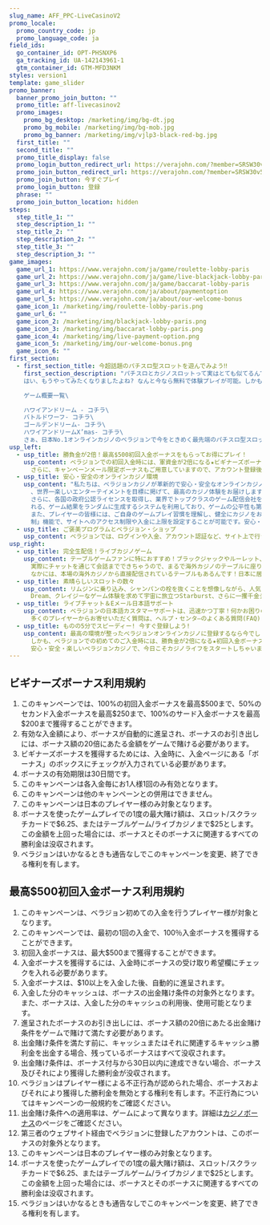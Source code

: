 ```yaml
---
slug_name: AFF_PPC-LiveCasinoV2
promo_locale:
  promo_country_code: jp
  promo_language_code: ja
field_ids:
  go_container_id: OPT-PHSNXP6
  ga_tracking_id: UA-142143961-1
  gtm_container_id: GTM-MFD3NKM
styles: version1
template: game_slider
promo_banner:
  banner_promo_join_button: ""
  promo_title: aff-livecasinov2
  promo_images:
    promo_bg_desktop: /marketing/img/bg-dt.jpg
    promo_bg_mobile: /marketing/img/bg-mob.jpg
    promo_bg_banner: /marketing/img/vjlp3-black-red-bg.jpg
  first_title: ""
  second_title: ""
  promo_title_display: false
  promo_login_button_redirect_url: https://verajohn.com/?member=SRSW30v56&profile=DZpvIjV#join
  promo_join_button_redirect_url: https://verajohn.com/?member=SRSW30v56&profile=DZpvIjV#join
  promo_join_button: 今すぐプレイ
  promo_login_button: 登録 
  phrase: ""
  promo_join_button_location: hidden
steps:
  step_title_1: ""
  step_description_1: ""
  step_title_2: ""
  step_description_2: ""
  step_title_3: ""
  step_description_3: ""
game_images:
  game_url_1: https://www.verajohn.com/ja/game/roulette-lobby-paris
  game_url_2: https://www.verajohn.com/ja/game/live-blackjack-lobby-paris
  game_url_3: https://www.verajohn.com/ja/game/baccarat-lobby-paris
  game_url_4: https://www.verajohn.com/ja/about/paymentoption
  game_url_5: https://www.verajohn.com/ja/about/our-welcome-bonus
  game_icon_1: /marketing/img/roulette-lobby-paris.png
  game_url_6: ""
  game_icon_2: /marketing/img/blackjack-lobby-paris.png
  game_icon_3: /marketing/img/baccarat-lobby-paris.png
  game_icon_4: /marketing/img/live-payment-option.png
  game_icon_5: /marketing/img/our-welcome-bonus.png
  game_icon_6: ""
first_section:
  - first_section_title: 今超話題のパチスロ型スロットを遊んでみよう‼
    first_section_description: "パチスロとカジノスロットって実はとても似てるんです!しかも統計的にはなんと還元率はパチンコ、パチスロよりもはるかに高い！?パチスロの一般的な還元率は約80%と言われています。カジノスロットだとなんと最低でも「95％」はあるんです‼\
    はい、もうやってみたくなりましたよね? なんと今なら無料で体験プレイが可能。しかもパチスロでもおなじみなゲーム概要がこの下からすべてチェックすることができちゃいます！\

    ゲーム概要一覧\

    ハワイアンドリーム - コチラ\
    バトルドワーフ- コチラ\
    ゴールデンドリーム- コチラ\
    ハワイアンドリームX’mas- コチラ\
    さぁ、日本No.1オンラインカジノのベラジョンで今をときめく最先端のパチスロ型スロットを堪能しましょう‼"
usp_left:
  - usp_title: 勝負金が2倍！最高$500初回入金ボーナスをもらってお得にプレイ！
    usp_content: ベラジョンでの初回入金時には、軍資金が2倍になる★ビギナーズボーナス★がお待ちしています！最高$500までもらえる、100%入金ボーナスを受け取って、いろんなゲームにトライしてみましょう！
      さらに、キャンペーンメール限定ボーナスもご用意していますので、アカウント登録後、キャンペーンメールの配信設定をオンにすることをお忘れなく♪
  - usp_title: 安心・安全のオンラインカジノ環境
    usp_content: "私たちは、ベラジョンカジノが革新的で安心・安全なオンラインカジノであり、食パン以来の大発明★と自負しています！経験豊富なプロ集団が\
      、世界一楽しいエンターテイメントを目標に掲げて、最高のカジノ体験をお届けします！
      さらに、各国の政府公認ライセンスを取得し、業界でトップクラスのゲーム配信会社を導入。カジノで遊べる製品は、ランダム・ナンバー・ジェネレーターと呼ば\
      れる、ゲーム結果をランダムに生成するシステムを利用しており、ゲームの公平性も第三者機関によって保証されています。
      また、プレイヤーの皆様には、ご自身のゲームプレイ習慣を理解し、健全にカジノをお楽しみいただきたいと思っています。当サイトでご利用いただける「自己規\
      制」機能で、サイトへのアクセス制限や入金に上限を設定することが可能です。安心・安全に、楽しくカジノライフを始めちゃおう！ "
  - usp_title: ご褒美プログラムとベラジョン・ショップ
    usp_content: ベラジョンでは、ログインや入金、アカウント認証など、サイト上で行うあらゆるアクションにより、ご褒美としてコインがもらえます。これらのコインは、ベラジョン・ショップでのお得なアイテムを購入時に使用できちゃいます！コインが増えるとレベルも更新され、入金ボーナス、フリースピン、特定のゲームで利用できるボーナスなど、様々なアイテムの購入が可能になります。期間限定アイテムやお得なアイテムも盛りだくさん！中には、キャッシュに変換できるコインもありますよ！ベラジョン・ショップでは様々な人気アイテムを多数取り揃えていますので、ぜひ合わせてご利用ください♪
usp_right:
  - usp_title: 完全生配信！ライブカジノゲーム
    usp_content: テーブルゲームファンに特におすすめ！ブラックジャックやルーレット、バカラやビデオポーカーなど、バライティ豊かなゲームをと揃えています♪しかも、ライブカジノだから、リアルタイムでディーラーと対戦できるんです！
      実際にチャットを通じて会話までできちゃうので、まるで海外カジノのテーブルに座り、実際にディーラーと対戦してるかのような感覚を味わえます！
      なかには、本場の海外カジノから直接配信されているテーブルもあるんです！日本に居ながらにして本場カジノがお手軽に体験できちゃう、オンラインカジノならではのライブゲームはクセになること間違いなし★
  - usp_title: 素晴らしいスロットの数々
    usp_content: リムジンに乗り込み、シャンパンの栓を抜くことを想像しながら、人気スロットゲームをプレイし始めませんか？パチスロ風スロットの元祖、Hawaiian
      Dream、クレイジーなゲーム体験を求めて宇宙に旅立つStarburst、さらに一攫千金ジャックポットゲームなど。今すぐプレイして、お気に入りゲームを見つけてみてください！もちろん、パソコン、モバイルなど、利用端末に関わらず、いつでもどこでも最高のゲームをお楽しみいただけます！
  - usp_title: ライブチャット＆Eメール日本語サポート
    usp_content: ベラジョンの日本語カスタマーサポートは、迅速かつ丁寧！何かお困りのことがありましたら、お気軽にお問い合わせください♪
      多くのプレイヤーからお寄せいただく質問は、ヘルプ・センタ―のよくある質問(FAQ)または「ヘルプ」よりご確認いただけます。
  - usp_title: ものの5分でスピーディー! 今すぐ登録しよう!
    usp_content: 最高の環境が整ったベラジョンオンラインカジノに登録するなら今でしょ！
      しかも、ベラジョンでの初めてのご入金時には、勝負金が2倍になる★初回入金ボーナス★が、最大$500までもらえます！
      安心・安全・楽しいベラジョンカジノで、今日こそカジノライフをスタートしちゃいましょう！グッドラック！
---
```

<section>
    <div>
      <h2>ビギナーズボーナス利用規約</h2>
      <ol>
        <li>このキャンペーンでは、100%の初回入金ボーナスを最高$500まで、50%のセカンド入金ボーナスを最高$250まで、100%のサード入金ボーナスを最高$200まで獲得することができます。
        </li>
        <li>
          有効な入金額により、ボーナスが自動的に進呈され、ボーナスのお引き出しには、ボーナス額の20倍にあたる金額をゲームで賭ける必要があります。
        </li>
        <li>
          ビギナーズボーナスを獲得するためには、入金時に、入金ページにある「ボーナス」のボックスにチェックが入力されている必要があります。
        </li>
        <li>
          ボーナスの有効期限は30日間です。
        </li>
        <li>
          このキャンペーンは各入金毎にお1人様1回のみ有効となります。
        </li>
        <li>
          このキャンペーンは他のキャンペーンとの併用はできません。
        </li>
        <li>
          このキャンペーンは日本のプレイヤー様のみ対象となります。
        </li>
        <li>
          ボーナスを使ったゲームプレイでの1度の最大賭け額は、スロット/スクラッチカードで$6.25、またはテーブルゲーム/ライブカジノまで$25とします。この金額を上回った場合には、ボーナスとそのボーナスに関連するすべての勝利金は没収されます。
        </li>
        <li>
          ベラジョンはいかなるときも通告なしでこのキャンペーンを変更、終了できる権利を有します。
        </li>
        </ol>
      <div class="separator" />
  </div>
</section>


<section>
    <div>
      <h2>最高$500初回入金ボーナス利用規約</h2>
      <ol>
          <li>このキャンペーンは、ベラジョン初めての入金を行うプレイヤー様が対象となります。</li>
          <li>このキャンペーンでは、最初の1回の入金で、100％入金ボーナスを獲得することができます。</li>
          <li>初回入金ボーナスは、最大$500まで獲得することができます。</li>
          <li>入金ボーナスを獲得するには、入金時にボーナスの受け取り希望欄にチェックを入れる必要があります。</li>
          <li>入金ボーナスは、$10以上を入金した後、自動的に進呈されます。</li>
          <li>入金した分のキャッシュは、ボーナスの出金賭け条件の対象外となります。また、ボーナスは、入金した分のキャッシュの利用後、使用可能となります。</li>
          <li>進呈されたボーナスのお引き出しには、ボーナス額の20倍にあたる出金賭け条件をゲームで賭けて満たす必要があります。</li>
          <li>出金賭け条件を満たす前に、キャッシュまたはそれに関連するキャッシュ勝利金を出金する場合、残っているボーナスはすべて没収されます。</li>
          <li>出金賭け条件は、ボーナス付与から30日以内に達成できない場合、ボーナス及びそれにより獲得した勝利金が没収されます。</li>
          <li>ベラジョンはプレイヤー様による不正行為が認められた場合、ボーナスおよびそれにより獲得した勝利金を無効とする権利を有します。不正行為についてはキャンペーンの一般規約をご確認ください。</li>
          <li>出金賭け条件への適用率は、ゲームによって異なります。詳細は<a href="https://www.verajohn.com/ja/about/our-casino-bonuses">カジノボーナス</a>のページをご確認ください。</li>
          <li>第三者のウェブサイト経由でベラジョンに登録したアカウントは、このボーナスの対象外となります。</li>
          <li>このキャンペーンは日本のプレイヤー様のみ対象となります。</li>
          <li>ボーナスを使ったゲームプレイでの1度の最大賭け額は、スロット/スクラッチカードで$6.25、またはテーブルゲーム/ライブカジノまで$25とします。この金額を上回った場合には、ボーナスとそのボーナスに関連するすべての勝利金は没収されます。</li>
          <li>ベラジョンはいかなるときも通告なしでこのキャンペーンを変更、終了できる権利を有します。</li>
      </ol>
  </div>
</section>
